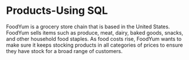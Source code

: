 # Products-Using SQL
FoodYum is a grocery store chain that is based in the United States.  FoodYum sells items such as produce, meat, dairy, baked goods, snacks, and other household food staples.  As food costs rise, FoodYum wants to make sure it keeps stocking products in all categories of prices to ensure they have stock for a broad range of customers.
